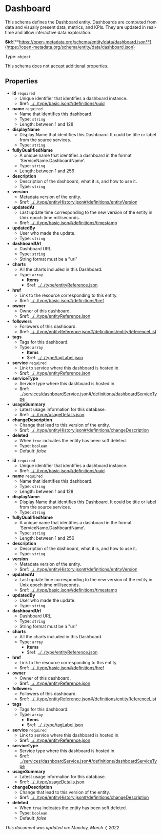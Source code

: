 # Dashboard

This schema defines the Dashboard entity. Dashboards are computed from data and visually present data, metrics, and KPIs. They are updated in real-time and allow interactive data exploration.

**$id:**[**https://open-metadata.org/schema/entity/data/dashboard.json**](https://open-metadata.org/schema/entity/data/dashboard.json)

Type: `object`

This schema does not accept additional properties.

## Properties
 - **id** `required`
	 - Unique identifier that identifies a dashboard instance.
	 - $ref: [../../type/basic.json#/definitions/uuid](../types/basic.md#uuid)
 - **name** `required`
	 - Name that identifies this dashboard.
	 - Type: `string`
	 - Length: between 1 and 128
 - **displayName**
	 - Display Name that identifies this Dashboard. It could be title or label from the source services.
	 - Type: `string`
 - **fullyQualifiedName**
	 - A unique name that identifies a dashboard in the format 'ServiceName.DashboardName'.
	 - Type: `string`
	 - Length: between 1 and 256
 - **description**
	 - Description of the dashboard, what it is, and how to use it.
	 - Type: `string`
 - **version**
	 - Metadata version of the entity.
	 - $ref: [../../type/entityHistory.json#/definitions/entityVersion](../types/entityhistory.md#entityversion)
 - **updatedAt**
	 - Last update time corresponding to the new version of the entity in Unix epoch time milliseconds.
	 - $ref: [../../type/basic.json#/definitions/timestamp](../types/basic.md#timestamp)
 - **updatedBy**
	 - User who made the update.
	 - Type: `string`
 - **dashboardUrl**
	 - Dashboard URL.
	 - Type: `string`
	 - String format must be a "uri"
 - **charts**
	 - All the charts included in this Dashboard.
	 - Type: `array`
		 - **Items**
		 - $ref: [../../type/entityReference.json](../types/entityreference.md)
 - **href**
	 - Link to the resource corresponding to this entity.
	 - $ref: [../../type/basic.json#/definitions/href](../types/basic.md#href)
 - **owner**
	 - Owner of this dashboard.
	 - $ref: [../../type/entityReference.json](../types/entityreference.md)
 - **followers**
	 - Followers of this dashboard.
	 - $ref: [../../type/entityReference.json#/definitions/entityReferenceList](../types/entityreference.md#entityreferencelist)
 - **tags**
	 - Tags for this dashboard.
	 - Type: `array`
		 - **Items**
		 - $ref: [../../type/tagLabel.json](../types/taglabel.md)
 - **service** `required`
	 - Link to service where this dashboard is hosted in.
	 - $ref: [../../type/entityReference.json](../types/entityreference.md)
 - **serviceType**
	 - Service type where this dashboard is hosted in.
	 - $ref: [../services/dashboardService.json#/definitions/dashboardServiceType](dashboardservice.md#dashboardservicetype)
 - **usageSummary**
	 - Latest usage information for this database.
	 - $ref: [../../type/usageDetails.json](../types/usagedetails.md)
 - **changeDescription**
	 - Change that lead to this version of the entity.
	 - $ref: [../../type/entityHistory.json#/definitions/changeDescription](../types/entityhistory.md#changedescription)
 - **deleted**
	 - When `true` indicates the entity has been soft deleted.
	 - Type: `boolean`
	 - Default: _false_

* **id** `required`
  * Unique identifier that identifies a dashboard instance.
  * $ref: [../../type/basic.json#/definitions/uuid](../types/basic.md#uuid)
* **name** `required`
  * Name that identifies this dashboard.
  * Type: `string`
  * Length: between 1 and 128
* **displayName**
  * Display Name that identifies this Dashboard. It could be title or label from the source services.
  * Type: `string`
* **fullyQualifiedName**
  * A unique name that identifies a dashboard in the format 'ServiceName.DashboardName'.
  * Type: `string`
  * Length: between 1 and 256
* **description**
  * Description of the dashboard, what it is, and how to use it.
  * Type: `string`
* **version**
  * Metadata version of the entity.
  * $ref: [../../type/entityHistory.json#/definitions/entityVersion](../types/entityhistory.md#entityversion)
* **updatedAt**
  * Last update time corresponding to the new version of the entity in Unix epoch time milliseconds.
  * $ref: [../../type/basic.json#/definitions/timestamp](../types/basic.md#timestamp)
* **updatedBy**
  * User who made the update.
  * Type: `string`
* **dashboardUrl**
  * Dashboard URL.
  * Type: `string`
  * String format must be a "uri"
* **charts**
  * All the charts included in this Dashboard.
  * Type: `array`
    * **Items**
    * $ref: [../../type/entityReference.json](../types/entityreference.md)
* **href**
  * Link to the resource corresponding to this entity.
  * $ref: [../../type/basic.json#/definitions/href](../types/basic.md#href)
* **owner**
  * Owner of this dashboard.
  * $ref: [../../type/entityReference.json](../types/entityreference.md)
* **followers**
  * Followers of this dashboard.
  * $ref: [../../type/entityReference.json#/definitions/entityReferenceList](../types/entityreference.md#entityreferencelist)
* **tags**
  * Tags for this dashboard.
  * Type: `array`
    * **Items**
    * $ref: [../../type/tagLabel.json](../types/taglabel.md)
* **service** `required`
  * Link to service where this dashboard is hosted in.
  * $ref: [../../type/entityReference.json](../types/entityreference.md)
* **serviceType**
  * Service type where this dashboard is hosted in.
  * $ref: [../services/dashboardService.json#/definitions/dashboardServiceType](https://github.com/open-metadata/OpenMetadata/blob/main/docs/openmetadata-apis/schemas/services/dashboardservice.md#dashboardservicetype)
* **usageSummary**
  * Latest usage information for this database.
  * $ref: [../../type/usageDetails.json](../types/usagedetails.md)
* **changeDescription**
  * Change that lead to this version of the entity.
  * $ref: [../../type/entityHistory.json#/definitions/changeDescription](../types/entityhistory.md#changedescription)
* **deleted**
  * When `true` indicates the entity has been soft deleted.
  * Type: `boolean`
  * Default: _false_

_This document was updated on: Monday, March 7, 2022_